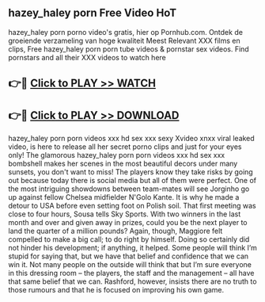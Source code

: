 ## hazey_haley porn Free Video HoT 

hazey_haley porn porno video's gratis, hier op Pornhub.com. Ontdek de groeiende verzameling van hoge kwaliteit Meest Relevant XXX films en clips,
Free hazey_haley porn porn tube videos & pornstar sex videos. Find pornstars and all their XXX videos to watch here


## 👉🔴 [Click to PLAY >> WATCH](http://us.freeplayer.one?title=hazey_haley_porn&ref=16D)

## 👉🔴 [Click to PLAY >> DOWNLOAD](http://us.freeplayer.one?title=hazey_haley_porn&ref=16D)


hazey_haley porn porn videos xxx hd sex xxx sexy Xvideo xnxx viral leaked video, is here to release all her secret porno clips and just for your eyes only! The glamorous hazey_haley porn porn videos xxx hd sex xxx bombshell makes her scenes in the most beautiful decors under many sunsets, you don't want to miss! The players know they take risks by going out because today there is social media but all of them were perfect. One of the most intriguing showdowns between team-mates will see Jorginho go up against fellow Chelsea midfielder N'Golo Kante. It is why he made a detour to USA before even setting foot on Polish soil. That first meeting was close to four hours, Sousa tells Sky Sports. With two winners in the last month and over and given away in prizes, could you be the next player to land the quarter of a million pounds? Again, though, Maggiore felt compelled to make a big call; to do right by himself. Doing so certainly did not hinder his development; if anything, it helped. Some people will think I’m stupid for saying that, but we have that belief and confidence that we can win it. Not many people on the outside will think that but I’m sure everyone in this dressing room – the players, the staff and the management – all have that same belief that we can. Rashford, however, insists there are no truth to those rumours and that he is focused on improving his own game.